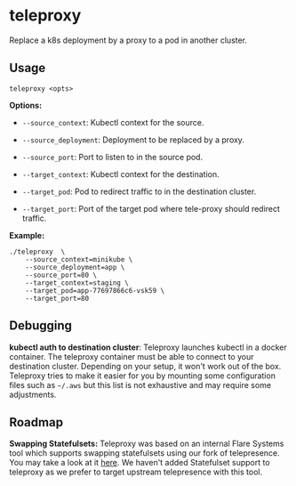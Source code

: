 # teleproxy

Replace a k8s deployment by a proxy to a pod in another cluster.

## Usage

```
teleproxy <opts>
```

**Options:**
- ``--source_context``: Kubectl context for the source.
- ``--source_deployment``: Deployment to be replaced by a proxy.
- ``--source_port``: Port to listen to in the source pod.

- ``--target_context``: Kubectl context for the destination.
- ``--target_pod``: Pod to redirect traffic to in the destination cluster.
- ``--target_port``: Port of the target pod where tele-proxy should redirect traffic.


**Example:**
```
./teleproxy  \
    --source_context=minikube \
    --source_deployment=app \
    --source_port=80 \
    --target_context=staging \
    --target_pod=app-77697866c6-vsk59 \
    --target_port=80
```

## Debugging

**kubectl auth to destination cluster**: Teleproxy launches kubectl in a docker container. The teleproxy container must be able to connect to your destination cluster. Depending on your setup, it won't work out of the box. Teleproxy tries to make it easier for you by mounting some configuration files such as `~/.aws` but this list is not exhaustive and may require some adjustments.

## Roadmap

**Swapping Statefulsets:** Teleproxy was based on an internal Flare Systems tool which supports swapping statefulsets using our fork of telepresence. You may take a look at it [here](https://github.com/flared/telepresence). We haven't added Statefulset support to teleproxy as we prefer to target upstream telepresence with this tool.
